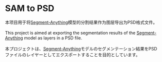 # SAM to PSD
本项目用于将[Segment-Anything](https://github.com/facebookresearch/segment-anything)模型的分割结果作为图层导出为PSD格式文件。</br></br>
This project is aimed at exporting the segmentation results of the [Segment-Anything](https://github.com/facebookresearch/segment-anything) model as layers in a PSD file.</br></br>
本プロジェクトは、[Segment-Anything](https://github.com/facebookresearch/segment-anything)モデルのセグメンテーション結果をPSDファイルのレイヤーとしてエクスポートすることを目的としています。</br>
